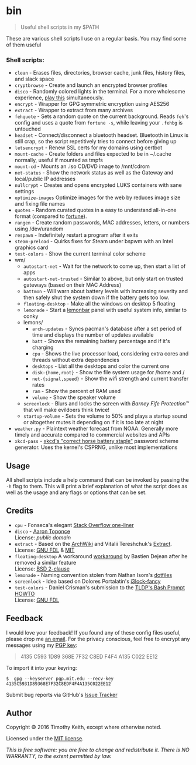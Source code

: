 # bin
> Useful shell scripts in my $PATH

These are various shell scripts I use on a regular basis. You may find some of 
them useful

### Shell scripts:
 
* `clean` - Erases files, directories, browser cache, junk files, history files, 
   and slack space
* `cryptbrowse` - Create and launch an encrypted browser profiles
* `disco` - Randomly colored lights in the terminal. For a more wholesome 
   experience, [play this](https://www.youtube.com/watch?v=A_sY2rjxq6M) 
   simultaneously. 
* `encrypt` - Wrapper for GPG symmetric encryption using AES256
* `extract` - Wrapper to extract from many archives
* `fehquote` - Sets a random quote on the current background. Reads `feh`'s 
  config and uses a quote from `fortune -s`, while leaving your `.fehbg` is 
  untouched
* `headset` - Connect/disconnect a bluetooth headset. Bluetooth in Linux is 
  still crap, so the script repetitively tries to connect before giving up
* `letsencrypt` - Renew SSL certs for my domains using certbot
* `mount-cache` - Create folders and files expected to be in ~/.cache normally, 
   useful if mounted as tmpfs
* `mount-cd` - Mounts an .iso CD/DVD image to /mnt/cdrom
* `net-status` - Show the network status as well as the Gateway and local/public 
  IP addresses
* `nullcrypt` - Creates and opens encrypted LUKS containers with sane settings
* `optimize-images` Optimize images for the web by reduces image size and fixing 
   file names
* `quotes` - Random curated quotes in a easy to understand all-in-one format (compared to [fortune](https://en.wikipedia.org/wiki/Fortune_%28Unix%29)). 
* `rangen` - Create random passwords, MAC addresses, letters, or numbers using 
  /dev/urandom
* `respawn` - Indefinitely restart a program after it exits
* `steam-preload` - Quirks fixes for Steam under bspwm with an Intel graphics card 
* `test-colors` - Show the current terminal color scheme 
* wm/
    * `autostart-net` - Wait for the network to come up, then start a list of 
      apps 
    * `autostart-net-trusted` - Similar to above, but only start on trusted 
      gateways (based on their MAC Address)
    * `battmon` - Will warn about battery levels with increasing severity and 
      then safely shut the system down if the battery gets too low.
    * `floating-desktop` - Make all the windows on desktop 5 floating 
    * `lemonade` - Start a [lemonbar](https://github.com/LemonBoy/bar) panel 
      with useful system info, similar to conky
    * lemons/
        * `arch-updates` - Syncs pacman's database after a set period of time 
          and displays the number of updates available
        * `batt` - Shows the remaining battery percentage and if it's charging
        * `cpu` - Shows the live processor load, considering extra cores and 
          threads without extra dependencies
        * `desktops` - List all the desktops and color the current one
        * `disk-{home,root}` - Show the file system usage for /home and /
        * `net-{signal,speed}` - Show the wifi strength and current transfer 
          rates
        * `ram` - Show the percent of RAM used
        * `volume` - Show the speaker volume
    * `screenlock` - Blurs and locks the screen with *Barney Fife 
      Protection&trade;* 
      that will make evildoers think twice!
    * `startup-volume` -  Sets the volume to 50% and plays a startup sound or 
      altogether mutes it depending on if it is too late at night
* `weather.py` - Plaintext weather forecast from NOAA. Generally more timely and 
  accurate compared to commercial websites and APIs
* `xkcd-pass` - [xkcd's "correct horse battery staple"](https://xkcd.com/936/) 
  password scheme generator. Uses the kernel's CSPRNG, unlike most 
  implementations


## Usage
All shell scripts include a help command that can be invoked by passing the `-h`
flag to them. This will print a brief explanation of what the script does as well 
as the usage and any flags or options that can be set.


## Credits

* `cpu` - Fonseca's elegant [Stack Overflow one-liner](http://stackoverflow.com/questions/9229333/how-to-get-overall-cpu-usage-e-g-57-on-linux)
* `disco` - [Aaron Toponce](https://pthree.org/2016/01/21/using-your-monitors-as-a-cryptographically-secure-pseudorandom-number-generator/)  
  License: *public domain*
* `extract` - Based on the [ArchWiki](https://wiki.archlinux.org/index.php/Bash/Functions#Extract)
  and Vitalii Tereshchuk's [Extract](https://github.com/xvoland/Extract).  
  License: [GNU FDL](https://www.gnu.org/copyleft/fdl.html) & [MIT](https://opensource.org/licenses/MIT)
* `floating-desktop` A workaround [workaround](https://github.com/baskerville/bspwm/issues/428#issuecomment-199985423)
  by Bastien Dejean after he removed a similar feature  
  License: [BSD 2-clause](https://github.com/baskerville/bspwm/blob/master/LICENSE)
* `lemonade` - Naming convention stolen from Nathan Isom's [dotfiles](https://github.com/neeasade/dotfiles)
* `screenlock` - Idea based on Dolores Portalatin's [i3lock-fancy](https://github.com/meskarune/i3lock-fancy)
* `test-colors` - Daniel Crisman's submission to the [TLDP's Bash Prompt HOWTO](http://tldp.org/HOWTO/Bash-Prompt-HOWTO/x329.html)  
  License: [GNU FDL](https://www.gnu.org/copyleft/fdl.html)


## Feedback
I would love your feedback! If you found any of these config files useful, 
please drop me [an email](mailto:timothykeith@gmail.com). For the privacy 
conscious, feel free to encrypt any messages using my [PGP key](http://pgp.mit.edu/pks/lookup?op=vindex&fingerprint=on&search=0xF4F4A135C022EE12):

> 4135 C593 1D89 368E 7F32 C8ED F4F4 A135 C022 EE12

To import it into your keyring:
```console
$  gpg --keyserver pgp.mit.edu --recv-key 4135C5931D89368E7F32C8EDF4F4A135C022EE12
```

Submit bug reports via GitHub's [Issue Tracker](https://github.com/keithieopia/bin/issues)


## Author
Copyright &copy; 2016 Timothy Keith, except where otherwise noted.

Licensed under the [MIT license](https://github.com/keithieopia/bin/blob/master/LICENSE).

*This is free software: you are free to change and redistribute it. There is NO 
WARRANTY, to the extent permitted by law.*
